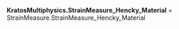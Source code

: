 **KratosMultiphysics.StrainMeasure_Hencky_Material** =
StrainMeasure.StrainMeasure_Hencky_Material

